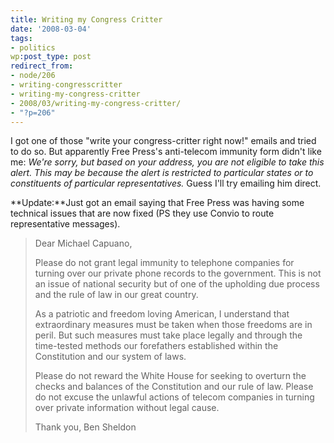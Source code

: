 ```yaml
---
title: Writing my Congress Critter
date: '2008-03-04'
tags:
- politics
wp:post_type: post
redirect_from:
- node/206
- writing-congresscritter
- writing-my-congress-critter
- 2008/03/writing-my-congress-critter/
- "?p=206"
---
```


I got one of those "write your congress-critter right now!" emails and tried to do so. But apparently Free Press's anti-telecom immunity form didn't like me: _We're sorry, but based on your address, you are not eligible to take this alert. This may be because the alert is restricted to particular states or to constituents of particular representatives._ Guess I'll try emailing him direct.

**Update:**Just got an email saying that Free Press was having some technical issues that are now fixed (PS they use Convio to route representative messages).

>
>
> Dear Michael Capuano,
>
> Please do not grant legal immunity to telephone companies for turning over our private phone records to the government. This is not an issue of national security but of one of the upholding due process and the rule of law in our great country.
>
> As a patriotic and freedom loving American, I understand that extraordinary measures must be taken when those freedoms are in peril. But such measures must take place legally and through the time-tested methods our forefathers established within the Constitution and our system of laws.
>
> Please do not reward the White House for seeking to overturn the checks and balances of the Constitution and our rule of law. Please do not excuse the unlawful actions of telecom companies in turning over private information without legal cause.
>
> Thank you,
Ben Sheldon
